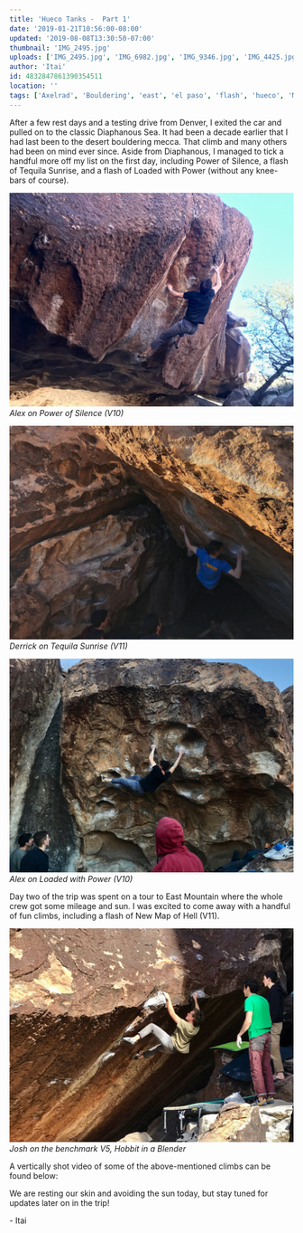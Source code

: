 ```yaml
---
title: 'Hueco Tanks -  Part 1'
date: '2019-01-21T10:56:00-08:00'
updated: '2019-08-08T13:30:50-07:00'
thumbnail: 'IMG_2495.jpg'
uploads: ['IMG_2495.jpg', 'IMG_6982.jpg', 'IMG_9346.jpg', 'IMG_4425.jpg']
author: 'Itai'
id: 4832847861390354511
location: ''
tags: ['Axelrad', 'Bouldering', 'east', 'el paso', 'flash', 'hueco', 'Mountain', 'north', 'tanks', 'texas']
---
```

After a few rest days and a testing drive from Denver, I exited the car and pulled on to the classic Diaphanous Sea. It had been a decade earlier that I had last been to the desert bouldering mecca. That climb and many others had been on mind ever since. Aside from Diaphanous, I managed to tick a handful more off my list on the first day, including Power of Silence, a flash of Tequila Sunrise, and a flash of Loaded with Power (without any knee-bars of course).

![image alt](uploads/IMG_2495.jpg)*Alex on Power of Silence (V10)*

![image alt](uploads/IMG_6982.jpg)*Derrick on Tequila Sunrise (V11)*

![image alt](uploads/IMG_9346.jpg)*Alex on Loaded with Power (V10)*

Day two of the trip was spent on a tour to East Mountain where the whole crew got some mileage and sun. I was excited to come away with a handful of fun climbs, including a flash of New Map of Hell (V11).

![image alt](uploads/IMG_4425.jpg)*Josh on the benchmark V5, Hobbit in a Blender*

A vertically shot video of some of the above-mentioned climbs can be found below:

We are resting our skin and avoiding the sun today, but stay tuned for updates later on in the trip!

\- Itai

